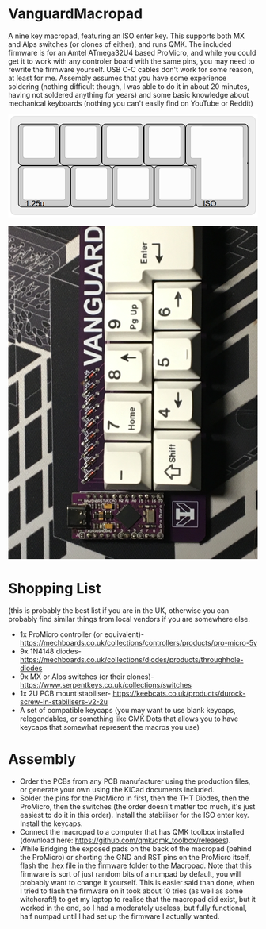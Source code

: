 # VanguardMacropad
A nine key macropad, featuring an ISO enter key. This supports both MX and Alps switches (or clones of either), and runs QMK. The included firmware is for an Amtel ATmega32U4 based ProMicro, and while you could get it to work with any controler board with the same pins, you may need to rewrite the firmware yourself. USB C-C cables don't work for some reason, at least for me. Assembly assumes that you have some experience soldering (nothing difficult though, I was able to do it in about 20 minutes, having not soldered anything for years) and some basic knowledge about mechanical keyboards (nothing you can't easily find on YouTube or Reddit)

![The KLE layout of the Macropad](VanguardPictures/LayoutKLE.png)

![The fully assembled Macropad, in purple!](VanguardPictures/Assembled.JPG)

# Shopping List
(this is probably the best list if you are in the UK, otherwise you can probably find similar things from local vendors if you are somewhere else.
- 1x ProMicro controller (or equivalent)- https://mechboards.co.uk/collections/controllers/products/pro-micro-5v
- 9x 1N4148 diodes- https://mechboards.co.uk/collections/diodes/products/throughhole-diodes
- 9x MX or Alps switches (or their clones)- https://www.serpentkeys.co.uk/collections/switches
- 1x 2U PCB mount stabiliser- https://keebcats.co.uk/products/durock-screw-in-stabilisers-v2-2u
- A set of compatible keycaps (you may want to use blank keycaps, relegendables, or something like GMK Dots that allows you to have keycaps that somewhat represent the macros you use)

# Assembly
- Order the PCBs from any PCB manufacturer using the production files, or generate your own using the KiCad documents included.
- Solder the pins for the ProMicro in first, then the THT Diodes, then the ProMicro, then the switches (the order doesn't matter too much, it's just easiest to do it in this order). Install the stabiliser for the ISO enter key. Install the keycaps.
- Connect the macropad to a computer that has QMK toolbox installed (download here: https://github.com/qmk/qmk_toolbox/releases).
- While Bridging the exposed pads on the back of the macropad (behind the ProMicro) or shorting the GND and RST pins on the ProMicro itself, flash the .hex file in the firmware folder to the Macropad. Note that this firmware is sort of just random bits of a numpad by default, you will probably want to change it yourself. This is easier said than done, when I tried to flash the firmware on it took about 10 tries (as well as some witchcraft!) to get my laptop to realise that the macropad did exist, but it worked in the end, so I had a moderately useless, but fully functional, half numpad until I had set up the firmware I actually wanted.
